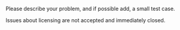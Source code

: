 Please describe your problem, and if possible add, a small test case.

Issues about licensing are not accepted and immediately closed.
